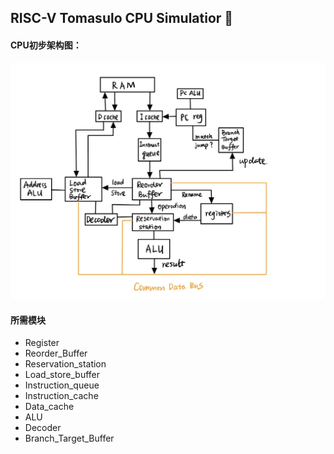 ## RISC-V Tomasulo CPU Simulatior 🧐

#### CPU初步架构图：

![638ab07256c710c87647b9e7305b3b2.jpg](https://github.com/lillian039/RISCV-CPU-2022/blob/main/README.assets/638ab07256c710c87647b9e7305b3b2.jpg?raw=true)

#### 所需模块

- Register
- Reorder_Buffer
- Reservation_station
- Load_store_buffer
- Instruction_queue
- Instruction_cache
- Data_cache
- ALU
- Decoder
- Branch_Target_Buffer